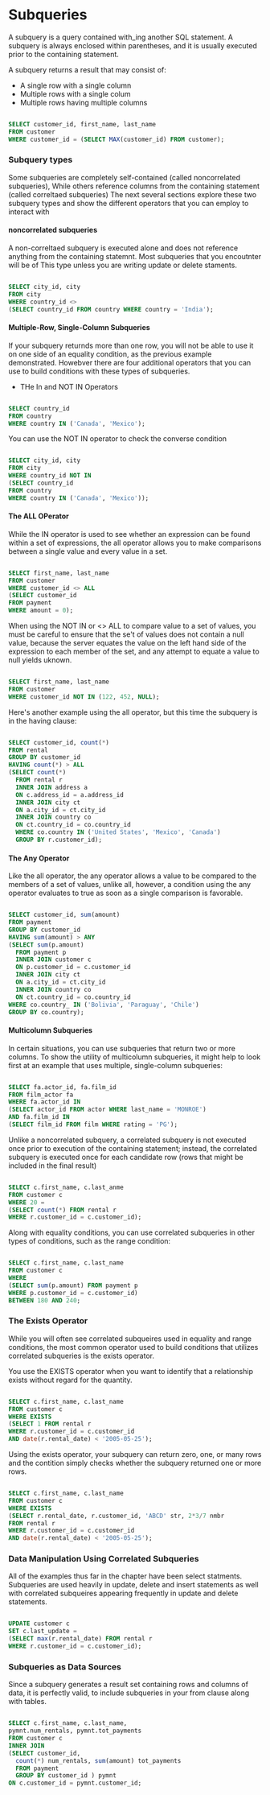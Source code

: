 # Subqueries

A subquery is a query contained with_ing another SQL statement. A subquery
is always enclosed within parentheses, and it is usually executed prior to the
containing statement.

A subquery returns a result that may consist of:
  - A single row with a single column
  - Multiple rows with a single colum
  - Multiple rows having multiple columns


```sql

SELECT customer_id, first_name, last_name
FROM customer
WHERE customer_id = (SELECT MAX(customer_id) FROM customer);
```

### Subquery types

Some subqueries are completely self-contained (called noncorrelated subqueries),
While others reference columns from the containing statement (called correltaed subqueries)
The next several sections explore these two subquery types and show the different
operators that you can employ to interact with

#### noncorrelated subqueries

A non-correltaed subquery is executed alone and does not reference anything from
the containing statemnt. Most subqueries that you encoutnter will be of This
type unless you are writing update or delete staments.

```sql

SELECT city_id, city
FROM city
WHERE country_id <>
(SELECT country_id FROM country WHERE country = 'India');
```

#### Multiple-Row, Single-Column Subqueries

If your subquery returnds more than one row, you will not be able to use it on
one side of an equality condition, as the previous example demonstrated. Howebver
there are four additional operators that you can use to build conditions with
these types of subqueries.

* THe In and NOT IN Operators

```sql

SELECT country_id
FROM country
WHERE country IN ('Canada', 'Mexico');
```

You can use the NOT IN operator to check the converse condition

```sql

SELECT city_id, city
FROM city
WHERE country_id NOT IN
(SELECT country_id
FROM country
WHERE country IN ('Canada', 'Mexico'));
```

#### The ALL OPerator

While the IN operator is used to see whether an expression can be found within
a set of expressions, the all operator allows you to make comparisons between a
single value and every value in a set.  

```sql

SELECT first_name, last_name
FROM customer
WHERE customer_id <> ALL
(SELECT customer_id
FROM payment
WHERE amount = 0);

```

When using the NOT IN or <> ALL to compare value to a set of values,
you must be careful to ensure that the se't of values does not contain a null
value, because the server equates the value on the left hand side of the expression
to each member of the set, and any attempt to equate a value to null yields
uknown.

```sql

SELECT first_name, last_name
FROM customer
WHERE customer_id NOT IN (122, 452, NULL);

```

Here's another example using the all operator, but this time the subquery is in
the having clause:

```sql

SELECT customer_id, count(*)
FROM rental
GROUP BY customer_id
HAVING count(*) > ALL
(SELECT count(*)
  FROM rental r
  INNER JOIN address a
  ON c.address_id = a.address_id
  INNER JOIN city ct
  ON a.city_id = ct.city_id
  INNER JOIN country co
  ON ct.country_id = co.country_id
  WHERE co.country IN ('United States', 'Mexico', 'Canada')
  GROUP BY r.customer_id);

```

#### The Any Operator

Like the all operator, the any operator allows a value to be compared to the members
of a set of values, unlike all, however, a condition using the any operator
evaluates to true as soon as a single comparison is favorable.

```sql

SELECT customer_id, sum(amount)
FROM payment
GROUP BY customer_id
HAVING sum(amount) > ANY
(SELECT sum(p.amount)
  FROM payment p
  INNER JOIN customer c
  ON p.customer_id = c.customer_id
  INNER JOIN city ct
  ON a.city_id = ct.city_id
  INNER JOIN country co
  ON ct.country_id = co.country_id
WHERE co.country_ IN ('Bolivia', 'Paraguay', 'Chile')
GROUP BY co.country);

```

#### Multicolumn Subqueries

In certain situations, you can use subqueries that return two or more columns.
To show the utility of multicolumn subqueries, it might help to look first at
an example that uses multiple, single-column subqueries:

```sql

SELECT fa.actor_id, fa.film_id
FROM film_actor fa
WHERE fa.actor_id IN
(SELECT actor_id FROM actor WHERE last_name = 'MONROE')
AND fa.film_id IN
(SELECT film_id FROM film WHERE rating = 'PG');

```

Unlike a noncorrelated subquery, a correlated subquery is not executed once
prior to execution of the containing statement; instead, the correlated subquery
is executed once for each candidate row (rows that might be included in the final result)

```sql

SELECT c.first_name, c.last_anme
FROM customer c
WHERE 20 =
(SELECT count(*) FROM rental r
WHERE r.customer_id = c.customer_id);

```

Along with equality conditions, you can use correlated subqueries in other types
of conditions, such as the range condition:

```sql

SELECT c.first_name, c.last_name
FROM customer c
WHERE
(SELECT sum(p.amount) FROM payment p
WHERE p.customer_id = c.customer_id)
BETWEEN 180 AND 240;

```

### The Exists Operator

While you will often see correlated subqueires used in equality and range
conditions, the most common operator used to build conditions that utilizes
correlated subqueries is the exists operator.

You use the EXISTS operator when you want to identify that a relationship
exists without regard for  the quantity.

```sql

SELECT c.first_name, c.last_name
FROM customer c
WHERE EXISTS  
(SELECT 1 FROM rental r
WHERE r.customer_id = c.customer_id
AND date(r.rental_date) < '2005-05-25');
```

Using the exists operator, your subquery can return zero, one, or many rows
and the contition simply checks whether the subquery returned one or more rows.

```sql

SELECT c.first_name, c.last_name
FROM customer c
WHERE EXISTS
(SELECT r.rental_date, r.customer_id, 'ABCD' str, 2*3/7 nmbr
FROM rental r
WHERE r.customer_id = c.customer_id
AND date(r.rental_date) < '2005-05-25');

```

### Data Manipulation Using Correlated Subqueries

All of the examples thus far in the chapter have been select statments.
Subqueries are used heavily in update, delete and insert statements as well
with correlated subqueires appearing frequently in update and delete statements.

```sql

UPDATE customer c
SET c.last_update =
(SELECT max(r.rental_date) FROM rental r
WHERE r.customer_id = c.customer_id);

```

### Subqueries as Data Sources

Since a subquery generates a result set containing rows and columns of data,
it is perfectly valid, to include subqueries in your from clause along with
tables.

```sql

SELECT c.first_name, c.last_name,
pymnt.num_rentals, pymnt.tot_payments
FROM customer c
INNER JOIN
(SELECT customer_id,
  count(*) num_rentals, sum(amount) tot_payments
  FROM payment
  GROUP BY customer_id ) pymnt
ON c.customer_id = pymnt.customer_id;
```
